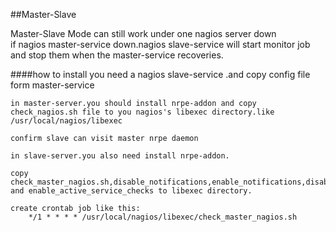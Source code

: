 ##Master-Slave

Master-Slave Mode can still work under one nagios server down  
if nagios master-service down.nagios slave-service will start monitor job and stop them when the master-service recoveries.

####how to install
	you need a nagios slave-service .and copy config file form master-service

	in master-server.you should install nrpe-addon and copy check_nagios.sh file to you nagios's libexec directory.like /usr/local/nagios/libexec

	confirm slave can visit master nrpe daemon

	in slave-server.you also need install nrpe-addon.

	copy check_master_nagios.sh,disable_notifications,enable_notifications,disable_active_service_checks and enable_active_service_checks to libexec directory.

	create crontab job like this:
		*/1 * * * * /usr/local/nagios/libexec/check_master_nagios.sh



